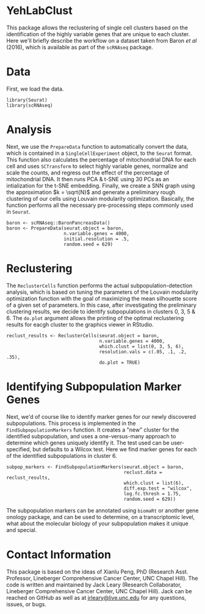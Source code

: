 # YehLabClust
This package allows the reclustering of single cell clusters based on the identification of the highly variable genes that are unique to each cluster. Here we'll briefly describe the workflow on a dataset taken from Baron *et al* (2016), which is available as part of the `scRNAseq` package. 

# Data
First, we load the data.
```{r}
library(Seurat)
library(scRNAseq)
```
# Analysis
Next, we use the `PrepareData` function to automatically convert the data, which is contained in a `SingleCellExperiment` object, to the `Seurat` format. This function also calculates the percentage of mitochondrial DNA for each cell and uses `SCTransform` to select highly variable genes, normalize and scale the counts, and regress out the effect of the percentage of mitochondrial DNA. It then runs PCA & t-SNE using 30 PCs as an intialization for the t-SNE embedding. Finally, we create a SNN graph using the approximation $k = \sqrt{N}$ and generate a preliminary rough clustering of our cells using Louvain modularity optimization. Basically, the function performs all the necessary pre-processing steps commonly used in `Seurat`. 
```{r}
baron <- scRNAseq::BaronPancreasData()
baron <- PrepareData(seurat.object = baron, 
                     n.variable.genes = 4000, 
                     initial.resolution = .5, 
                     random.seed = 629)
```

# Reclustering
The `ReclusterCells` function performs the actual subpopulation-detection analysis, which is based on tuning the parameters of the Louvain modularity optimization function with the goal of maximizing the mean silhouette score of a given set of parameters. In this case, after investigating the preliminary clustering results, we decide to identify subpopulations in clusters 0, 3, 5 & 6. The `do.plot` argument allows the printing of the optimal reclustering results for eacgh cluster to the graphics viewer in RStudio. 
```{r}
reclust_results <- ReclusterCells(seurat.object = baron, 
                                  n.variable.genes = 4000, 
                                  which.clust = list(0, 3, 5, 6), 
                                  resolution.vals = c(.05, .1, .2, .35), 
                                  do.plot = TRUE)
```

# Identifying Subpopulation Marker Genes
Next, we'd of course like to identify marker genes for our newly discovered subpopulations. This process is implemented in the `FindSubpopulationMarkers` function. It creates a "new" cluster for the identified subpopulation, and uses a one-versus-many approach to determine which genes uniquely identify it. The test used can be user-specified, but defaults to a Wilcox test. Here we find marker genes for each of the identified subpopulations in cluster 6.
```{r}
subpop_markers <- FindSubpopulationMarkers(seurat.object = baron, 
                                           reclust.data = reclust_results, 
                                           which.clust = list(6), 
                                           diff.exp.test = "wilcox", 
                                           log.fc.thresh = 1.75, 
                                           random.seed = 629))
```

The subpopulation markers can be annotated using `biomaRt` or another gene onology package, and can be used to determine, on a transcriptomic level, what about the molecular biology of your subpopulation makes it unique and special. 

# Contact Information
This package is based on the ideas of Xianlu Peng, PhD (Research Asst. Professor, Lineberger Comprehensive Cancer Center, UNC Chapel Hill). The code is written and maintained by Jack Leary (Research Collaborator, Lineberger Comprehensive Cancer Center, UNC Chapel Hill). Jack can be reached on GitHub as well as at jrleary@live.unc.edu for any questions, issues, or bugs. 
